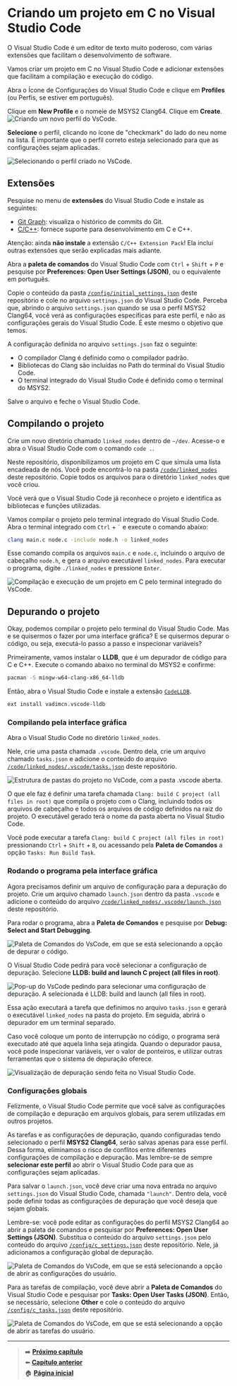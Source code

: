 # Criando um projeto em C no Visual Studio Code

O Visual Studio Code é um editor de texto muito poderoso, com várias extensões que facilitam o desenvolvimento de software.

Vamos criar um projeto em C no Visual Studio Code e adicionar extensões que facilitam a compilação e execução do código.

Abra o Ícone de Configurações do Visual Studio Code e clique em **Profiles** (ou Perfis, se estiver em português).

Clique em **New Profile** e o nomeie de MSYS2 Clang64.
Clique em **Create**.
![Criando um novo perfil do VsCode.](creating_profile_in_vscode.png)

**Selecione** o perfil, clicando no ícone de "checkmark" do lado do neu nome na lista.
É importante que o perfil correto esteja selecionado para que as configurações sejam aplicadas.

![Selecionando o perfil criado no VsCode.](selecting_profile_in_vscode.png)

## Extensões

Pesquise no menu de **extensões** do Visual Studio Code e instale as seguintes:

- [Git Graph](https://marketplace.visualstudio.com/items?itemName=mhutchie.git-graph): visualiza o histórico de commits do Git.
- [C/C++](https://marketplace.visualstudio.com/items?itemName=ms-vscode.cpptools): fornece suporte para desenvolvimento em C e C++.

Atenção: ainda **não instale** a extensão `C/C++ Extension Pack`!
Ela inclui outras extensões que serão explicadas mais adiante.

Abra a **paleta de comandos** do Visual Studio Code com `Ctrl` + `Shift` + `P` e pesquise por **Preferences: Open User Settings (JSON)**, ou o equivalente em português.

Copie o conteúdo da pasta [`/config/initial_settings.json`](/config/initial_settings.json) deste repositório e cole no arquivo `settings.json` do Visual Studio Code.
Perceba que, abrindo o arquivo `settings.json` quando se usa o perfil MSYS2 Clang64, você verá as configurações específicas para este perfil, e não as configurações gerais do Visual Studio Code.
É este mesmo o objetivo que temos.

A configuração definida no arquivo `settings.json` faz o seguinte:

- O compilador Clang é definido como o compilador padrão.
- Bibliotecas do Clang são incluídas no Path do terminal do Visual Studio Code.
- O terminal integrado do Visual Studio Code é definido como o terminal do MSYS2.

Salve o arquivo e feche o Visual Studio Code.

## Compilando o projeto

Crie um novo diretório chamado `linked_nodes` dentro de `~/dev`.
Acesse-o e abra o Visual Studio Code com o comando `code .`.

Neste repositório, disponibilizamos um projeto em C que simula uma lista encadeada de nós.
Você pode encontrá-lo na pasta [`/code/linked_nodes`](/code/linked_nodes) deste repositório.
Copie todos os arquivos para o diretório `linked_nodes` que você criou.

Você verá que o Visual Studio Code já reconhece o projeto e identifica as bibliotecas e funções utilizadas.

Vamos compilar o projeto pelo terminal integrado do Visual Studio Code.
Abra o terminal integrado com `Ctrl` + `` ` `` e execute o comando abaixo:

```bash
clang main.c node.c -include node.h -o linked_nodes
```

Esse comando compila os arquivos `main.c` e `node.c`, incluindo o arquivo de cabeçalho `node.h`, e gera o arquivo executável `linked_nodes`.
Para executar o programa, digite `./linked_nodes` e pressione `Enter`.

![Compilação e execução de um projeto em C pelo terminal integrado do VsCode.](compiling_and_running_linked_nodes.png)

## Depurando o projeto

Okay, podemos compilar o projeto pelo terminal do Visual Studio Code.
Mas e se quisermos o fazer por uma interface gráfica?
E se quisermos depurar o código, ou seja, executá-lo passo a passo e inspecionar variáveis?

Primeiramente, vamos instalar o **LLDB**, que é um depurador de código para C e C++.
Execute o comando abaixo no terminal do MSYS2 e confirme:

```bash
pacman -S mingw-w64-clang-x86_64-lldb
```

Então, abra o Visual Studio Code e instale a extensão [`CodeLLDB`](https://marketplace.visualstudio.com/items?itemName=vadimcn.vscode-lldb).

```bash
ext install vadimcn.vscode-lldb
```

### Compilando pela interface gráfica

Abra o Visual Studio Code no diretório `linked_nodes`.

Nele, crie uma pasta chamada `.vscode`.
Dentro dela, crie um arquivo chamado `tasks.json` e adicione o conteúdo do arquivo [`/code/linked_nodes/.vscode/tasks.json`](/code/linked_nodes/.vscode/tasks.json) deste repositório.

![Estrutura de pastas do projeto no VsCode, com a pasta .vscode aberta.](/img/vscode_project_structure.png)

O que ele faz é definir uma tarefa chamada `Clang: build C project (all files in root)` que compila o projeto com o Clang, incluindo todos os arquivos de cabeçalho e todos os arquivos de código definidos na raiz do projeto.
O executável gerado terá o nome da pasta aberta no Visual Studio Code.

Você pode executar a tarefa `Clang: build C project (all files in root)` pressionando `Ctrl` + `Shift` + `B`, ou acessando pela **Paleta de Comandos** a opção `Tasks: Run Build Task`.

### Rodando o programa pela interface gráfica

Agora precisamos definir um arquivo de configuração para a depuração do projeto.
Crie um arquivo chamado `launch.json` dentro da pasta `.vscode` e adicione o conteúdo do arquivo [`/code/linked_nodes/.vscode/launch.json`](/code/linked_nodes/.vscode/launch.json) deste repositório.

Para rodar o programa, abra a **Paleta de Comandos** e pesquise por **Debug: Select and Start Debugging**.

![Paleta de Comandos do VsCode, em que se está selecionando a opção de depurar o código.](/img/selecting_debugging_in_vscode.png)

O Visual Studio Code pedirá para você selecionar a configuração de depuração.
Selecione **LLDB: build and launch C project (all files in root)**.

![Pop-up do VsCode pedindo para selecionar uma configuração de depuração. A selecionada é LLDB: build and launch (all files in root).](selecting_debug_configuration_in_vscode.png)

Essa ação executará a tarefa que definimos no arquivo `tasks.json` e gerará o executável `linked_nodes` na pasta do projeto.
Em seguida, abrirá o depurador em um terminal separado.

Caso você coloque um ponto de interrupção no código, o programa será executado até que aquela linha seja atingida.
Quando o depurador pausa, você pode inspecionar variáveis, ver o valor de ponteiros, e utilizar outras ferramentas que o sistema de depuração oferece.

![Visualização de depuração sendo feita no Visual Studio Code.](debugging_c_in_vscode.png)

### Configurações globais

Felizmente, o Visual Studio Code permite que você salve as configurações de compilação e depuração em arquivos globais, para serem utilizadas em outros projetos.

As tarefas e as configurações de depuração, quando configuradas tendo selecionado o perfil **MSYS2 Clang64**, serão salvas apenas para esse perfil.
Dessa forma, eliminamos o risco de conflitos entre diferentes configurações de compilação e depuração.
Mas lembre-se de sempre **selecionar este perfil** ao abrir o Visual Studio Code para que as configurações sejam aplicadas.

Para salvar o `launch.json`, você deve criar uma nova entrada no arquivo `settings.json` do Visual Studio Code, chamada `"launch"`.
Dentro dela, você pode definir todas as configurações de depuração que você deseja que sejam globais.

Lembre-se: você pode editar as configurações do perfil MSYS2 Clang64 ao abrir a paleta de comandos e pesquisar por **Preferences: Open User Settings (JSON)**.
Substitua o conteúdo do arquivo `settings.json` pelo conteúdo do arquivo [`/config/c_settings.json`](/config/c_settings.json) deste repositório.
Nele, já adicionamos a configuração global de depuração.

![Paleta de Comandos do VsCode, em que se está selecionando a opção de abrir as configurações do usuário.](/img/opening_user_settings_in_vscode.png)

Para as tarefas de compilação, você deve abrir a **Paleta de Comandos** do Visual Studio Code e pesquisar por **Tasks: Open User Tasks (JSON)**.
Então, se necessário, selecione **Other** e cole o conteúdo do arquivo [`/config/c_tasks.json`](/config/c_tasks.json) deste repositório.

![Paleta de Comandos do VsCode, em que se está selecionando a opção de abrir as tarefas do usuário.](/img/opening_user_tasks_in_vscode.png)

---

> ➡️ [**Próximo capítulo**](/chapters/compiling_cpp_project/text.md)\
> ⬅️ [**Capítulo anterior**](/chapters/msys2_to_path/text.md)\
> 🏠 [**Página inicial**](/README.md)
